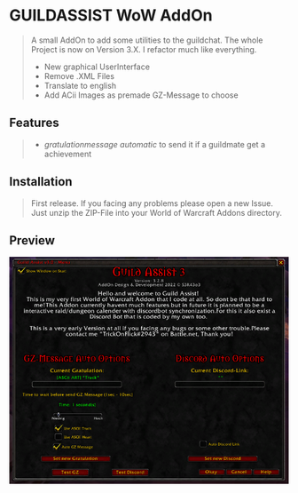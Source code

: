 # GUILDASSIST WoW AddOn #

> A small AddOn to add some utilities to the guildchat.
> The whole Project is now on Version 3.X. I refactor much like everything.
>
> - New graphical UserInterface
> - Remove .XML Files
> - Translate to english
> - Add ACii Images as premade GZ-Message to choose

## Features ##

> - _gratulationmessage automatic_ to send it if a guildmate get a achievement

## Installation ##

>First release.
>If you facing any problems please open a new Issue.
>Just unzip the ZIP-File into your World of Warcraft Addons directory.

## Preview ##

![Graphical UI](img/GUI.png)
